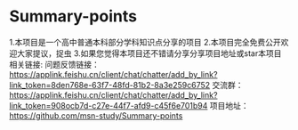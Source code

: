 # Summary-points
1.本项目是一个高中普通本科部分学科知识点分享的项目
2.本项目完全免费公开欢迎大家提议，捉虫
3.如果您觉得本项目还不错请分享分享项目地址或star本项目
相关链接:
  问题反馈链接：https://applink.feishu.cn/client/chat/chatter/add_by_link?link_token=8den768e-63f7-48fd-81b2-8a3e259c6752
  交流群：https://applink.feishu.cn/client/chat/chatter/add_by_link?link_token=908ocb7d-c27e-44f7-afd9-c45f6e701b94
  项目地址：https://github.com/msn-study/Summary-points


